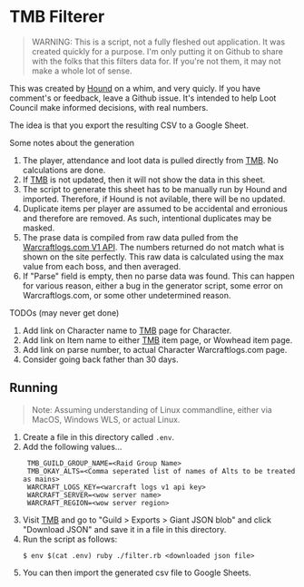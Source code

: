 # TMB Filterer

> WARNING: This is a script, not a fully fleshed out application. It was created
> quickly for a purpose. I'm only putting it on Github to share with the folks that
> this filters data for. If you're not them, it may not make a whole lot of sense.

This was created by [Hound][1] on a whim, and very quicly. If you have comment's or
feedback, leave a Github issue.  It's intended to help Loot Council make informed
decisions, with real numbers.

The idea is that you export the resulting CSV to a Google Sheet.

Some notes about the generation

1. The player, attendance and loot data is pulled directly from [TMB][2]. No calculations are done.
2. If [TMB][2] is not updated, then it will not show the data in this sheet.
3. The script to generate this sheet has to be manually run by Hound and imported. Therefore, if
    Hound is not avilable, there will be no updated.
4. Duplicate items per player are assumed to be accidental and erronious and therefore are removed.
    As such, intentional duplicates may be masked.
5. The prase data is compiled from raw data pulled from the [Warcraftlogs.com V1 API][3]. The numbers
     returned do not match what is shown on the site perfectly. This raw data is calculated using
     the max value from each boss, and then averaged.
6. If "Parse" field is empty,  then no parse data was found. This can happen for various reason, either a bug
    in the generator script, some error on Warcraftlogs.com, or some other undetermined reason.


TODOs (may never get done)
1. Add link on Character name to [TMB][2] page for Character.
2. Add link on Item name to either [TMB][2] item page, or Wowhead item page.
3. Add link on parse number, to actual Character Warcraftlogs.com page.
4. Consider going back father than 30 days.


[1]: https://classic.warcraftlogs.com/character/id/64444943
[2]: https://thatsmybis.com/
[3]: https://www.warcraftlogs.com/v1/docs

## Running
> Note: Assuming understanding of Linux commandline, either via MacOS, Windows WLS,
> or actual Linux.

1. Create a file in this directory called `.env`.
2. Add the following values...
   ```
    TMB_GUILD_GROUP_NAME=<Raid Group Name>
    TMB_OKAY_ALTS=<Comma seperated list of names of Alts to be treated as mains>
    WARCRAFT_LOGS_KEY=<warcraft logs v1 api key>
    WARCRAFT_SERVER=<wow server name>
    WARCRAFT_REGION=<wow server region>
    ```
3. Visit [TMB][2] and go to "Guild > Exports > Giant JSON blob" and click
   "Download JSON" and save it in a file in this directory.
4. Run the script as follows:
   ```
   $ env $(cat .env) ruby ./filter.rb <downloaded json file>
   ```
5. You can then import the generated csv file to Google Sheets.
